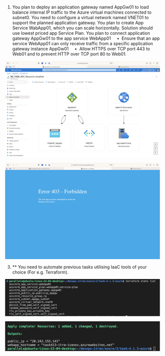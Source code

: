 1. You plan to deploy an application gateway named AppGw01 to load balance internal IP traffic to the Azure virtual machines connected to subnet0. You need to configure a virtual network named VNET01 to support the planned application gateway. You plan to create App Service WabApp01, which you can scale horizontally. Solution should use lowest priced app Service Plan. You plan to connect application gateway AppGw01 to the app service WebApp01
    •  Ensure that an app service WebApp01 can only receive traffic from a specific application gateway instance AppGw01
    •  Allow HTTPS over TCP port 443 to Web01 and to prevent HTTP over TCP port 80 to Web01. 

![resources](https://github.com/ivnovyuriy/task-azure-43/blob/15487a02eb03303fc7df543a52670e4b008f6ad6/img/resources.png)

![deny](https://github.com/ivnovyuriy/task-azure-43/blob/15487a02eb03303fc7df543a52670e4b008f6ad6/img/deny.png)

3. ** You need to automate previous tasks utilising IaaC tools of your choice (For e.g. Terraform).

![infra](https://github.com/ivnovyuriy/task-azure-43/blob/15487a02eb03303fc7df543a52670e4b008f6ad6/img/infra.png)

![output](https://github.com/ivnovyuriy/task-azure-43/blob/15487a02eb03303fc7df543a52670e4b008f6ad6/img/output.png)